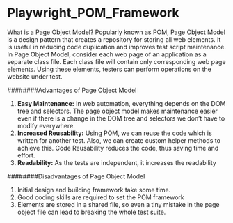 # Playwright_POM_Framework
What is a Page Object Model? Popularly known as POM, Page Object Model is a design pattern that creates a repository for storing all web elements. It is useful in reducing code duplication and improves test script maintenance.  In Page Object Model, consider each web page of an application as a separate class file. Each class file will contain only corresponding web page elements. Using these elements, testers can perform operations on the website under test.



########Advantages of Page Object Model

1. **Easy Maintenance:** In web automation, everything depends on the DOM tree and selectors. 
The page object model makes maintenance easier even if there is a change in the DOM tree 
and selectors we don’t have to modify everywhere. 
2. **Increased Reusability:** Using POM, we can reuse the code which is written for another test. 
Also, we can create custom helper methods to achieve this. Code Reusability reduces the code,
thus saving time and effort. 
3. **Readability:** As the tests are independent, it increases the readability




########Disadvantages of Page Object Model

1. Initial design and building framework take some time.
2. Good coding skills are required to set the POM framework
3. Elements are stored in a shared file, so even a tiny mistake in the page object file can lead to breaking the whole test
suite.
